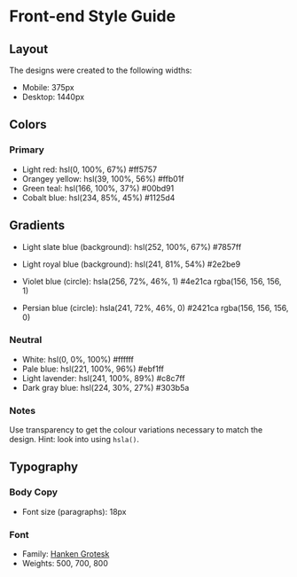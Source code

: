 # Front-end Style Guide

## Layout

The designs were created to the following widths:

- Mobile: 375px
- Desktop: 1440px

## Colors

### Primary

- Light red: hsl(0, 100%, 67%) #ff5757
- Orangey yellow: hsl(39, 100%, 56%) #ffb01f
- Green teal: hsl(166, 100%, 37%) #00bd91
- Cobalt blue: hsl(234, 85%, 45%) #1125d4

## Gradients

- Light slate blue (background): hsl(252, 100%, 67%) #7857ff
- Light royal blue (background): hsl(241, 81%, 54%) #2e2be9

- Violet blue (circle): hsla(256, 72%, 46%, 1) #4e21ca rgba(156, 156, 156, 1)
- Persian blue (circle): hsla(241, 72%, 46%, 0) #2421ca rgba(156, 156, 156, 0)



### Neutral

- White: hsl(0, 0%, 100%) #ffffff
- Pale blue: hsl(221, 100%, 96%) #ebf1ff
- Light lavender: hsl(241, 100%, 89%) #c8c7ff
- Dark gray blue: hsl(224, 30%, 27%) #303b5a

### Notes

Use transparency to get the colour variations necessary to match the design. Hint: look into using `hsla()`.

## Typography

### Body Copy

- Font size (paragraphs): 18px

### Font

- Family: [Hanken Grotesk](https://fonts.google.com/specimen/Hanken+Grotesk)
- Weights: 500, 700, 800
